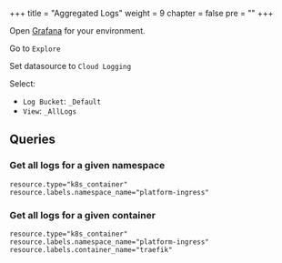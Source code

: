 +++
title = "Aggregated Logs"
weight = 9
chapter = false
pre = ""
+++

Open [Grafana](../app-monitoring) for your environment.

Go to `Explore` 

Set datasource to `Cloud Logging`

Select:
* `Log Bucket`: `_Default`
* `View`: `_AllLogs`

## Queries

### Get all logs for a given namespace

```
resource.type="k8s_container"
resource.labels.namespace_name="platform-ingress"
```

### Get all logs for a given container 

```
resource.type="k8s_container"
resource.labels.namespace_name="platform-ingress"
resource.labels.container_name="traefik"
```
